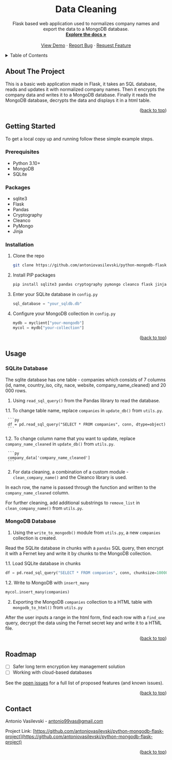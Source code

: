﻿<!-- PROJECT LOGO -->
<br />

<h1 align="center">Data Cleaning</h1>

  <p align="center">
    Flask based web application used to normalizes company names and export the data to a MongoDB database.
    <br />
    <a href="https://github.com/antoniovasilevski/python-mongodb-flask-project"><strong>Explore the docs »</strong></a>
    <br />
    <br />
    <a href="https://github.com/antoniovasilevski/python-mongodb-flask-project">View Demo</a>
    ·
    <a href="https://github.com/antoniovasilevski/python-mongodb-flask-project/issues">Report Bug</a>
    ·
    <a href="https://github.com/antoniovasilevski/python-mongodb-flask-project/issues">Request Feature</a>
  </p>
</div>



<!-- TABLE OF CONTENTS -->
<details>
  <summary>Table of Contents</summary>
  <ol>
    <li>
      <a href="#about-the-project">About The Project</a>
    </li>
    <li>
      <a href="#getting-started">Getting Started</a>
      <ul>
        <li><a href="#prerequisites">Prerequisites</a></li>
        <li><a href="#installation">Installation</a></li>
      </ul>
    </li>
    <li><a href="#usage">Usage</a></li>
    <li><a href="#roadmap">Roadmap</a></li>
    <li><a href="#contact">Contact</a></li>
  </ol>
</details>



<!-- ABOUT THE PROJECT -->
## About The Project

This is a basic web application made in Flask, it takes an SQL database, reads and updates it with normalized company names.
Then it encrypts the company data and writes it to a MongoDB database.
Finally it reads the MongoDB database, decrypts the data and displays it in a html table.


<p align="right">(<a href="#readme-top">back to top</a>)</p>


<!-- GETTING STARTED -->
## Getting Started

To get a local copy up and running follow these simple example steps.

### Prerequisites

* Python 3.10+
* MongoDB
* SQLite

### Packages

* sqlite3
* Flask
* Pandas
* Cryptography
* Cleanco
* PyMongo
* Jinja

### Installation

1. Clone the repo

   ```sh
   git clone https://github.com/antoniovasilevski/python-mongodb-flask-project
   ```

2. Install PIP packages

   ```sh
   pip install sqlite3 pandas cryptography pymongo cleanco flask jinja2
   ```

3. Enter your SQLite database in `config.py`

   ```py
   sql_database = "your_sqldb.db"
   ```

4. Configure your MongoDB collection in `config.py`

   ```py
   mydb = myclient["your-mongodb"]
   mycol = mydb["your-collection"]
   ```

<p align="right">(<a href="#readme-top">back to top</a>)</p>



<!-- USAGE EXAMPLES -->
## Usage 

### SQLite Database

The sqlite database has one table - companies which consists of 7 columns (id, name, country_iso, city, nace, website, company_name_cleaned) and 20 000 rows.

1. Using `read_sql_query()` from the Pandas library to read the database.

  1.1. To change table name, replace `companies` in `update_db()` from `utils.py`.

     ```py
     df = pd.read_sql_query("SELECT * FROM companies", conn, dtype=object)
     ```

  1.2. To change column name that you want to update, replace `company_name_cleaned` in `update_db()` from `utils.py`.

     ```py
     company_data['company_name_cleaned']
     ```

2. For data cleaning, a combination of a custom module - `clean_company_name()` and the Cleanco library is used.

  In each row, the name is passed through the function and written to the `company_name_cleaned` column.

  For further cleaning, add additional substrings to `remove_list` in `clean_company_name()` from `utils.py`.

### MongoDB Database

1. Using the `write_to_mongodb()` module from `utils.py`, a new `companies` collection is created.

  Read the  SQLite database in chunks with a `pandas` SQL query, then encrypt it with a Fernet key and write it by chunks to the MongoDB collection.

  1.1. Load SQLite database in chunks

   ```py
   df = pd.read_sql_query("SELECT * FROM companies", conn, chunksize=10000)
   ```

  1.2. Write to MongoDB with `insert_many`

   ```py
   mycol.insert_many(companies)
   ```

2. Exporting the MongoDB `companies` collection to a HTML table with `mongodb_to_html()` from `utils.py`

  After the user inputs a range in the html form, find each row with a `find_one` query, decrypt the data using the Fernet secret key and write it to a HTML file.

<p align="right">(<a href="#readme-top">back to top</a>)</p>



<!-- ROADMAP -->
## Roadmap

- [ ] Safer long term encryption key management solution
- [ ] Working with cloud-based databases

See the [open issues](https://github.com/antoniovasilevski/python-mongodb-flask-project/issues) for a full list of proposed features (and known issues).

<p align="right">(<a href="#readme-top">back to top</a>)</p>



<!-- CONTACT -->
## Contact

Antonio Vasilevski - antonio99vas@gmail.com

Project Link: [https://github.com/antoniovasilevski/python-mongodb-flask-project](https://github.com/antoniovasilevski/python-mongodb-flask-project)

<p align="right">(<a href="#readme-top">back to top</a>)</p>



<!-- MARKDOWN LINKS & IMAGES -->
<!-- https://www.markdownguide.org/basic-syntax/#reference-style-links -->
[contributors-shield]: https://img.shields.io/github/contributors/github_username/repo_name.svg?style=for-the-badge
[contributors-url]: https://github.com/antoniovasilevski/python-mongodb-flask-project/graphs/contributors
[forks-shield]: https://img.shields.io/github/forks/github_username/repo_name.svg?style=for-the-badge
[forks-url]: https://github.com/antoniovasilevski/python-mongodb-flask-project/network/members
[stars-shield]: https://img.shields.io/github/stars/github_username/repo_name.svg?style=for-the-badge
[stars-url]: https://github.com/antoniovasilevski/python-mongodb-flask-project/stargazers
[issues-shield]: https://img.shields.io/github/issues/github_username/repo_name.svg?style=for-the-badge
[issues-url]: https://github.com/antoniovasilevski/python-mongodb-flask-project/issues
[product-screenshot]: /images/project-example.png
